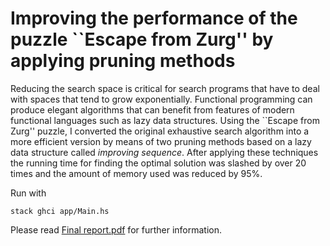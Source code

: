 # Improving the performance of the puzzle ``Escape from Zurg'' by applying pruning methods

Reducing the search space is critical for search programs that have to deal with spaces that tend to grow exponentially. Functional programming can produce elegant algorithms that can benefit from features of modern functional languages such as lazy data structures. Using the ``Escape from Zurg'' puzzle, I converted the original exhaustive search algorithm into a more efficient version by means of two pruning methods based on a lazy data structure called *improving sequence*. After applying these techniques the running time for finding the optimal solution was slashed by over 20 times and the amount of memory used was reduced by 95%.

Run with 
```
stack ghci app/Main.hs
```

Please read [Final report.pdf](./Final%20report.pdf) for further information.
